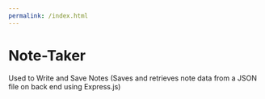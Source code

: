 ```yaml
---
permalink: /index.html
---
```


# Note-Taker
Used to Write and Save Notes (Saves and retrieves note data from a JSON file on back end using Express.js) 


